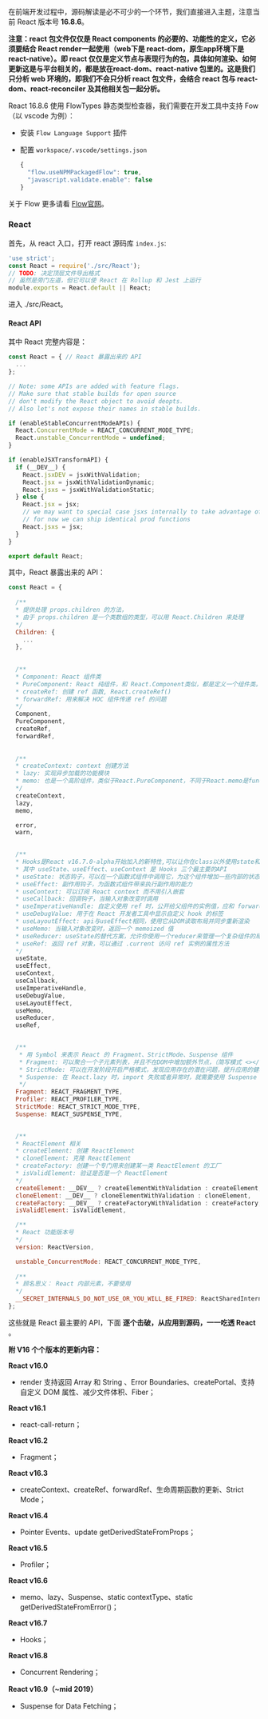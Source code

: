 在前端开发过程中，源码解读是必不可少的一个环节，我们直接进入主题，注意当前 React 版本号 **16.8.6**。

**注意：react 包文件仅仅是 React components 的必要的、功能性的定义，它必须要结合 React render一起使用（web下是 react-dom，原生app环境下是react-native）。即 react 仅仅是定义节点与表现行为的包，具体如何渲染、如何更新这是与平台相关的，都是放在react-dom、react-native 包里的。这是我们只分析 web 环境的，即我们不会只分析 react 包文件，会结合 react 包与 react-dom、react-reconciler 及其他相关包一起分析。**

React 16.8.6 使用 FlowTypes 静态类型检查器，我们需要在开发工具中支持 Fow（以 vscode 为例）：

- 安装 `Flow Language Support` 插件

- 配置 `workspace/.vscode/settings.json`

  ```js
  {
    "flow.useNPMPackagedFlow": true,
    "javascript.validate.enable": false
  }
  ```

关于 Flow 更多请看 [Flow官网](https://flow.org/)。

### React

首先，从 react 入口，打开 react 源码库 `index.js`:

```js
'use strict';
const React = require('./src/React');
// TODO: 决定顶层文件导出格式
// 虽然是旁门左道，但它可以使 React 在 Rollup 和 Jest 上运行
module.exports = React.default || React;
```

进入 ./src/React。

#### React API

其中 React 完整内容是：

```js
const React = { // React 暴露出来的 API
  ...
};

// Note: some APIs are added with feature flags.
// Make sure that stable builds for open source
// don't modify the React object to avoid deopts.
// Also let's not expose their names in stable builds.

if (enableStableConcurrentModeAPIs) {
  React.ConcurrentMode = REACT_CONCURRENT_MODE_TYPE;
  React.unstable_ConcurrentMode = undefined;
}

if (enableJSXTransformAPI) {
  if (__DEV__) {
    React.jsxDEV = jsxWithValidation;
    React.jsx = jsxWithValidationDynamic;
    React.jsxs = jsxWithValidationStatic;
  } else {
    React.jsx = jsx;
    // we may want to special case jsxs internally to take advantage of static children.
    // for now we can ship identical prod functions
    React.jsxs = jsx;
  }
}

export default React;
```

其中，React 暴露出来的 API：

```js
const React = {
    
  /**
  * 提供处理 props.children 的方法，
  * 由于 props.children 是一个类数组的类型，可以用 React.Children 来处理
  */
  Children: { 
    ...
  },
  
      
  /**
  * Component: React 组件类
  * PureComponent: React 纯组件，和 React.Component类似，都是定义一个组件类。不同是 React.Component 没有实现 shouldComponentUpdate()，而 React.PureComponent 通过props和state的浅比较实现了。
  * createRef: 创建 ref 函数, React.createRef()
  * forwardRef: 用来解决 HOC 组件传递 ref 的问题
  */
  Component,
  PureComponent,
  createRef,
  forwardRef,
      
      
  /**
  * createContext: context 创建方法
  * lazy: 实现异步加载的功能模块
  * memo: 也是一个高阶组件，类似于React.PureComponent，不同于React.memo是function组件，React.PureComponent是class组件。
  */
  createContext,
  lazy,
  memo,

  error,
  warn,

      
  /**
  * Hooks是React v16.7.0-alpha开始加入的新特性,可以让你在class以外使用state和其他React特性
  * 其中 useState、useEffect、useContext 是 Hooks 三个最主要的API
  * useState: 状态钩子，可以在一个函数式组件中调用它，为这个组件增加一些内部的状态
  * useEffect: 副作用钩子，为函数式组件带来执行副作用的能力
  * useContext: 可以订阅 React context 而不用引入嵌套
  * useCallback: 回调钩子，当输入对象改变时调用
  * useImperativeHandle: 自定义使用 ref 时，公开给父组件的实例值，应和 forwardRef 一起使用
  * useDebugValue: 用于在 React 开发者工具中显示自定义 hook 的标签
  * useLayoutEffect: api与useEffect相同，使用它从DOM读取布局并同步重新渲染
  * useMemo: 当输入对象改变时，返回一个 memoized 值
  * useReducer: useState的替代方案，允许你使用一个reducer来管理一个复杂组件的局部状态
  * useRef: 返回 ref 对象，可以通过 .current 访问 ref 实例的属性方法
  */
  useState, 
  useEffect, 
  useContext,
  useCallback,
  useImperativeHandle,
  useDebugValue,
  useLayoutEffect,
  useMemo,
  useReducer,
  useRef,

      
  /** 
   * 用 Symbol 来表示 React 的 Fragment、StrictMode、Suspense 组件
   * Fragment: 可以聚合一个子元素列表，并且不在DOM中增加额外节点，（简写模式 <></>）		
   * StrictMode: 可以在开发阶段开启严格模式，发现应用存在的潜在问题，提升应用的健壮性
   * Suspense: 在 React.lazy 时，import 失败或者异常时，就需要使用 Suspense 给出错误提示
   */
  Fragment: REACT_FRAGMENT_TYPE,
  Profiler: REACT_PROFILER_TYPE,
  StrictMode: REACT_STRICT_MODE_TYPE,
  Suspense: REACT_SUSPENSE_TYPE,

      
  /**
  * ReactElement 相关
  * createElement: 创建 ReactElement
  * cloneElement: 克隆 ReactElement
  * createFactory: 创建一个专门用来创建某一类 ReactElement 的工厂
  * isValidElement: 验证是否是一个 ReactElement
  */
  createElement: __DEV__ ? createElementWithValidation : createElement,  
  cloneElement: __DEV__ ? cloneElementWithValidation : cloneElement, 
  createFactory: __DEV__ ? createFactoryWithValidation : createFactory,
  isValidElement: isValidElement, 

  /**
  * React 功能版本号
  */
  version: ReactVersion, 

  unstable_ConcurrentMode: REACT_CONCURRENT_MODE_TYPE,
      
  /**
  * 顾名思义： React 内部元素，不要使用
  */
  __SECRET_INTERNALS_DO_NOT_USE_OR_YOU_WILL_BE_FIRED: ReactSharedInternals, 
};
```

这些就是 React 最主要的 API，下面 **逐个击破，从应用到源码，一一吃透 React** 。

**附 V16 个个版本的更新内容：**

**React v16.0**

- render 支持返回 Array 和 String 、Error Boundaries、createPortal、支持自定义 DOM 属性、减少文件体积、Fiber；

**React v16.1**

- react-call-return；

**React v16.2**

- Fragment；

**React v16.3**

- createContext、createRef、forwardRef、生命周期函数的更新、Strict Mode；

**React v16.4**

- Pointer Events、update getDerivedStateFromProps；

**React v16.5**

- Profiler；

**React v16.6**

- memo、lazy、Suspense、static contextType、static getDerivedStateFromError()；

**React v16.7**

- Hooks；

**React v16.8**

- Concurrent Rendering；

**React v16.9（~mid 2019）**

- Suspense for Data Fetching；
